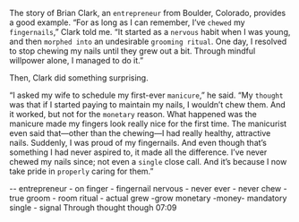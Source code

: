 The story of Brian Clark, an `entrepreneur` from Boulder, Colorado,
provides a good example. “For as long as I can remember, I’ve `chewed`
my `fingernails`,” Clark told me. “It started as a `nervous` habit when I
was young, and then `morphed into` an undesirable `grooming ritual`.
One day, I resolved to stop chewing my nails until they grew out a bit.
Through mindful willpower alone, I managed to do it.”

Then, Clark did something surprising.

“I asked my wife to schedule my first-ever `manicure`,” he said. “My
`thought` was that if I started paying to maintain my nails, I wouldn’t
chew them. And it worked, but not for the `monetary` reason. What
happened was the manicure made my fingers look really nice for the
first time. The manicurist even said that—other than the chewing—I
had really healthy, attractive nails. Suddenly, I was proud of my
fingernails. And even though that’s something I had never aspired to,
it made all the difference. I’ve never chewed my nails since; not even a
`single` close call. And it’s because I now take pride in `properly` caring
for them.”

--
entrepreneur - on
finger - fingernail
nervous - never
ever - never
chew - true
groom - room
ritual - actual
grew -grow
monetary -money- mandatory
single - signal
Through thought though
07:09